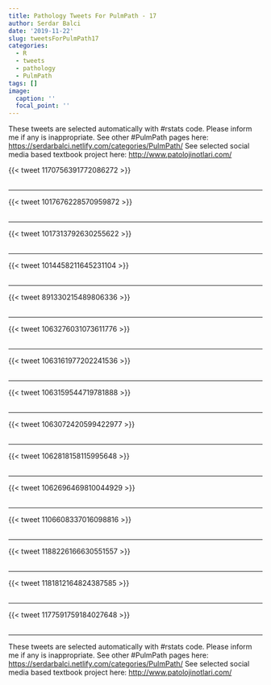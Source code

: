 ```yaml
---
title: Pathology Tweets For PulmPath - 17
author: Serdar Balci
date: '2019-11-22'
slug: tweetsForPulmPath17
categories:
  - R
  - tweets
  - pathology
  - PulmPath
tags: []
image:
  caption: ''
  focal_point: ''
---
```



These tweets are selected automatically with #rstats code. Please inform me if any is inappropriate.
See other #PulmPath pages here: https://serdarbalci.netlify.com/categories/PulmPath/ 
See selected social media based textbook project here: http://www.patolojinotlari.com/

{{< tweet 1170756391772086272 >}}
<br>
<br>
<hr>
{{< tweet 1017676228570959872 >}}
<br>
<br>
<hr>
{{< tweet 1017313792630255622 >}}
<br>
<br>
<hr>
{{< tweet 1014458211645231104 >}}
<br>
<br>
<hr>
{{< tweet 891330215489806336 >}}
<br>
<br>
<hr>
{{< tweet 1063276031073611776 >}}
<br>
<br>
<hr>
{{< tweet 1063161977202241536 >}}
<br>
<br>
<hr>
{{< tweet 1063159544719781888 >}}
<br>
<br>
<hr>
{{< tweet 1063072420599422977 >}}
<br>
<br>
<hr>
{{< tweet 1062818158115995648 >}}
<br>
<br>
<hr>
{{< tweet 1062696469810044929 >}}
<br>
<br>
<hr>
{{< tweet 1106608337016098816 >}}
<br>
<br>
<hr>
{{< tweet 1188226166630551557 >}}
<br>
<br>
<hr>
{{< tweet 1181812164824387585 >}}
<br>
<br>
<hr>
{{< tweet 1177591759184027648 >}}
<br>
<br>
<hr>


These tweets are selected automatically with #rstats code. Please inform me if any is inappropriate.
See other #PulmPath pages here: https://serdarbalci.netlify.com/categories/PulmPath/ 
See selected social media based textbook project here: http://www.patolojinotlari.com/
